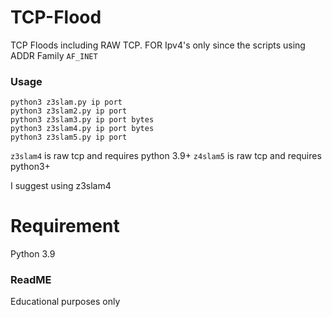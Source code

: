 # TCP-Flood
TCP Floods including RAW TCP. FOR Ipv4's only since the scripts using ADDR Family ```AF_INET```

### Usage
```
python3 z3slam.py ip port
python3 z3slam2.py ip port
python3 z3slam3.py ip port bytes
python3 z3slam4.py ip port bytes
python3 z3slam5.py ip port
```
```z3slam4``` is raw tcp and requires python 3.9+
```z4slam5``` is raw tcp and requires python3+

I suggest using z3slam4

# Requirement
Python 3.9

### ReadME
Educational purposes only
